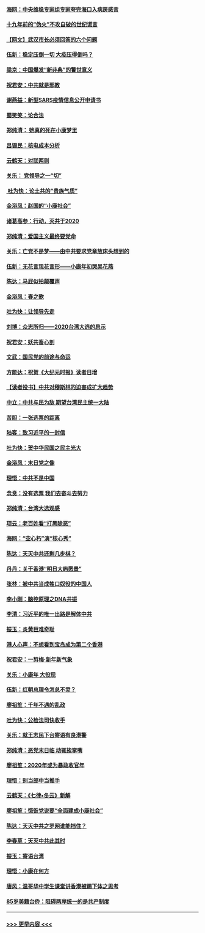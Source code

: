 #### [海网：中央维稳专家组专家夸完海口入病房感言](../pages/nsc993/n11815138.md?t=01232044) 
#### [十九年前的“伪火”不攻自破的世纪谎言](../pages/nsc993/n11813238.md?t=01232044) 
#### [【网文】武汉市长必须回答的六个问题](../pages/nsc993/n11813848.md?t=01232044) 
#### [伍新：稳定压倒一切 大疫压得倒吗？](../pages/nsc993/n11812634.md?t=01232044) 
#### [梁京：中国爆发“新非典”的警世意义](../pages/nsc993/n11812554.md?t=01232044) 
#### [祝君安：中共就是邪教](../pages/nsc993/n11812431.md?t=01232044) 
#### [谢燕益：新型SARS疫情信息公开申请书](../pages/nsc993/n11808840.md?t=01232044) 
#### [蜀笑笑：论合法](../pages/nsc993/n11808064.md?t=01232044) 
#### [郑纯清： 她真的死在小康梦里](../pages/nsc993/n11806623.md?t=01232044) 
#### [吕锡民：核电成本分析](../pages/nsc993/n11806284.md?t=01232044) 
#### [云鹤天：对联两则](../pages/nsc993/n11805957.md?t=01232044) 
#### [关乐： 党领导之一“切”](../pages/nsc993/n11804505.md?t=01232044) 
#### [ 吐为快：论土共的“贵族气质”](../pages/nsc993/n11804490.md?t=01232044) 
#### [金浴凤：赵国的“小康社会”](../pages/nsc993/n11804452.md?t=01232044) 
#### [诸葛高参：行动，灭共于2020](../pages/nsc993/n11804120.md?t=01232044) 
#### [郑纯清：爱国主义最终要党命](../pages/nsc993/n11802197.md?t=01232044) 
#### [关乐：亡党不是梦——由中共要求党章放床头想到的](../pages/nsc993/n11802156.md?t=01232044) 
#### [伍新：无花言现花言形——小康年初哭吴花燕](../pages/nsc993/n11800044.md?t=01232044) 
#### [陈达：马屁似拍颠覆声](../pages/nsc993/n11800010.md?t=01232044) 
#### [金浴凤：春之歌](../pages/nsc993/n11797687.md?t=01232044) 
#### [吐为快：让领导先走](../pages/nsc993/n11797512.md?t=01232044) 
#### [刘博：众志所归——2020台湾大选的启示](../pages/nsc993/n11796878.md?t=01232044) 
#### [祝君安：妖共畜心剖](../pages/nsc993/n11794273.md?t=01232044) 
#### [文武：国民党的前途与命运](../pages/nsc993/n11794198.md?t=01232044) 
#### [方能达：祝贺《大纪元时报》读者日增](../pages/nsc993/n11793807.md?t=01232044) 
#### [【读者投书】中共对穆斯林的迫害成扩大趋势](../pages/nsc993/n11791371.md?t=01232044) 
#### [中立：中共与民为敌 期望台湾民主统一大陆](../pages/nsc993/n11790392.md?t=01232044) 
#### [苦胆：一张选票的距离](../pages/nsc993/n11788914.md?t=01232044) 
#### [陆客：致习近平的一封信](../pages/nsc993/n11788867.md?t=01232044) 
#### [吐为快：贺中华民国之民主光大](../pages/nsc993/n11788618.md?t=01232044) 
#### [金浴凤：末日党之像](../pages/nsc993/n11787475.md?t=01232044) 
#### [理悟：中共不是中国](../pages/nsc993/n11787463.md?t=01232044) 
#### [念贲：没有选票  我们去奋斗去努力](../pages/nsc993/n11787398.md?t=01232044) 
#### [郑纯清：台湾大选观感](../pages/nsc993/n11786210.md?t=01232044) 
#### [项云：老百姓看“打黑除恶”](../pages/nsc993/n11785398.md?t=01232044) 
#### [海网：“空心朽”演“核心秀”](../pages/nsc993/n11783874.md?t=01232044) 
#### [陈达：天灭中共还剩几步棋？](../pages/nsc993/n11783719.md?t=01232044) 
#### [丹丹：关于香港“明日大屿愿景”](../pages/nsc993/n11783273.md?t=01232044) 
#### [张林：被中共当成牲口奴役的中国人](../pages/nsc993/n11782397.md?t=01232044) 
#### [李小刚：脑控原理之DNA共振](../pages/nsc993/n11780962.md?t=01232044) 
#### [李清：习近平的唯一出路是解体中共](../pages/nsc993/n11780866.md?t=01232044) 
#### [振玉：炎黄巨难奇耻](../pages/nsc993/n11779632.md?t=01232044) 
#### [港人心声：不想看到宝岛成为第二个香港](../pages/nsc993/n11778817.md?t=01232044) 
#### [祝君安：一剪梅‧新年新气象](../pages/nsc993/n11776340.md?t=01232044) 
#### [关乐：小康年 大役现](../pages/nsc993/n11774213.md?t=01232044) 
#### [伍新：红朝总理令怎总不灵？](../pages/nsc993/n11770813.md?t=01232044) 
#### [廖祖笙：千年不遇的乱政](../pages/nsc993/n11770373.md?t=01232044) 
#### [吐为快：公检法司快收手](../pages/nsc993/n11770359.md?t=01232044) 
#### [关乐：就王志民下台寄语有良港警](../pages/nsc993/n11769903.md?t=01232044) 
#### [郑纯清：恶党末日临 动辄挨掌嘴](../pages/nsc993/n11769356.md?t=01232044) 
#### [廖祖笙：2020年或为暴政收官年](../pages/nsc993/n11768216.md?t=01232044) 
#### [理悟：别当郎中当推手](../pages/nsc993/n11768243.md?t=01232044) 
#### [云鹤天：《七律▪冬云》新解](../pages/nsc993/n11768204.md?t=01232044) 
#### [廖祖笙：饿饭党说要“全面建成小康社会”](../pages/nsc993/n11767482.md?t=01232044) 
#### [陈达：天灭中共之罗网谁能挡住？](../pages/nsc993/n11767465.md?t=01232044) 
#### [李春草：天灭中共此其时](../pages/nsc993/n11767452.md?t=01232044) 
#### [振玉：寄语台湾](../pages/nsc993/n11767432.md?t=01232044) 
#### [理悟：小康在何方](../pages/nsc993/n11767394.md?t=01232044) 
#### [唐风：温哥华中学生课堂讲香港被踢下体之思考](../pages/nsc993/n11766848.md?t=01232044) 
#### [85岁美籍台侨：阻碍两岸统一的是共产制度](../pages/nsc993/n11765043.md?t=01232044) 

----
#### [ >>> 更早内容 <<< ](../indexes/nsc993-earlier.md)

